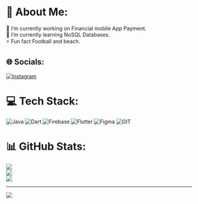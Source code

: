 # 💫 About Me:
🔭 I’m currently working on Financial mobile App Payment.<br>🌱 I’m currently learning NoSQL Databases.<br>⚡ Fun fact Football and beach.


## 🌐 Socials:
[![Instagram](https://img.shields.io/badge/Instagram-%23E4405F.svg?logo=Instagram&logoColor=white)](https://instagram.com/seaphabdulkadir) 

# 💻 Tech Stack:
![Java](https://img.shields.io/badge/java-%23ED8B00.svg?style=flat&logo=java&logoColor=white) ![Dart](https://img.shields.io/badge/dart-%230175C2.svg?style=flat&logo=dart&logoColor=white) ![Firebase](https://img.shields.io/badge/firebase-%23039BE5.svg?style=flat&logo=firebase) ![Flutter](https://img.shields.io/badge/Flutter-%2302569B.svg?style=flat&logo=Flutter&logoColor=white) 	![Figma](https://img.shields.io/badge/figma-%23F24E1E.svg?style=flat&logo=figma&logoColor=white) ![GIT](https://img.shields.io/badge/Git-fc6d26?style=flat&logo=git&logoColor=white)
# 📊 GitHub Stats:
![](https://github-readme-stats.vercel.app/api?username=seaphabdulkadir&theme=merko&hide_border=false&include_all_commits=true&count_private=false)<br/>
![](https://github-readme-streak-stats.herokuapp.com/?user=seaphabdulkadir&theme=merko&hide_border=false)<br/>
![](https://github-readme-stats.vercel.app/api/top-langs/?username=seaphabdulkadir&theme=merko&hide_border=false&include_all_commits=true&count_private=false&layout=compact)

---
[![](https://visitcount.itsvg.in/api?id=seaphabdulkadir&icon=0&color=0)](https://visitcount.itsvg.in)

<!-- Proudly created with GPRM ( https://gprm.itsvg.in ) -->
